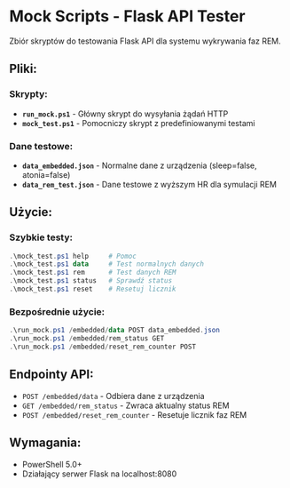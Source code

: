 # Mock Scripts - Flask API Tester

Zbiór skryptów do testowania Flask API dla systemu wykrywania faz REM.

## Pliki:

### Skrypty:
- **`run_mock.ps1`** - Główny skrypt do wysyłania żądań HTTP
- **`mock_test.ps1`** - Pomocniczy skrypt z predefiniowanymi testami

### Dane testowe:
- **`data_embedded.json`** - Normalne dane z urządzenia (sleep=false, atonia=false)
- **`data_rem_test.json`** - Dane testowe z wyższym HR dla symulacji REM

## Użycie:

### Szybkie testy:
```powershell
.\mock_test.ps1 help     # Pomoc
.\mock_test.ps1 data     # Test normalnych danych
.\mock_test.ps1 rem      # Test danych REM
.\mock_test.ps1 status   # Sprawdź status
.\mock_test.ps1 reset    # Resetuj licznik
```

### Bezpośrednie użycie:
```powershell
.\run_mock.ps1 /embedded/data POST data_embedded.json
.\run_mock.ps1 /embedded/rem_status GET
.\run_mock.ps1 /embedded/reset_rem_counter POST
```

## Endpointy API:

- `POST /embedded/data` - Odbiera dane z urządzenia
- `GET /embedded/rem_status` - Zwraca aktualny status REM
- `POST /embedded/reset_rem_counter` - Resetuje licznik faz REM

## Wymagania:

- PowerShell 5.0+
- Działający serwer Flask na localhost:8080